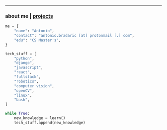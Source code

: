 * * *
### about me   |   [projects](./projects.html)
<!--* * *-->
<!--![Branching](https://i.imgur.com/0Wj2wwf.jpg)-->

```python
me = {
    "name": "Antonio",
    "contact": "antonio.bradaric [at] protonmail [.] com",
    "edu": "CS Master's",
}

tech_stuff = [
    "python",
    "django",
    "javascript",
    "react",
    "fullstack",
    "robotics",
    "computer vision",
    "openCV",
    "linux",
    "bash",
]

while True:
    new_knowledge = learn()
    tech_stuff.append(new_knowledge)

```
